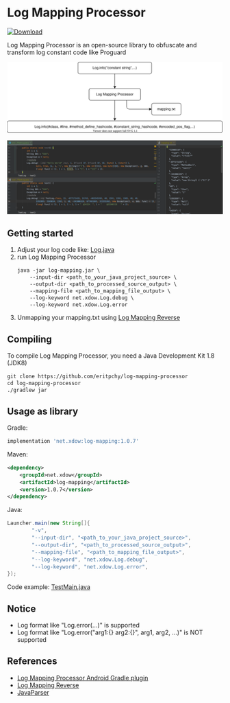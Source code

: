 # Log Mapping Processor
[ ![Download](https://api.bintray.com/packages/xscript/maven/log-mapping/images/download.svg?version=latest) ](https://bintray.com/xscript/maven/log-mapping)

Log Mapping Processor is an open-source library to obfuscate and transform log constant code like Proguard

<p align="center">
    <img src="https://github.com/eritpchy/log-mapping-processor/raw/master/files/diagram.svg">
</p>

![sample](files/sample.png)

## Getting started
1. Adjust your log code like: [Log.java](https://github.com/eritpchy/log-mapping-processor/blob/master/src/test/java/net/xdow/logmapping/test/Log.java)
2. run Log Mapping Processor
    ```shell script
    java -jar log-mapping.jar \
        --input-dir <path_to_your_java_project_source> \
        --output-dir <path_to_processed_source_output> \
        --mapping-file <path_to_mapping_file_output> \
        --log-keyword net.xdow.Log.debug \
        --log-keyword net.xdow.Log.error
    ```
3. Unmapping your mapping.txt using [Log Mapping Reverse](https://github.com/eritpchy/log-mapping-reverse)

## Compiling
To compile Log Mapping Processor, you need a Java Development Kit 1.8 (JDK8)
```shell script
git clone https://github.com/eritpchy/log-mapping-processor
cd log-mapping-processor
./gradlew jar
```

## Usage as library
Gradle:
```gradle
implementation 'net.xdow:log-mapping:1.0.7'
```

Maven:
```xml
<dependency>
    <groupId>net.xdow</groupId>
    <artifactId>log-mapping</artifactId>
    <version>1.0.7</version>
</dependency>
```

Java:
```java
Launcher.main(new String[]{
        "-v",
        "--input-dir", "<path_to_your_java_project_source>",
        "--output-dir", "<path_to_processed_source_output>",
        "--mapping-file", "<path_to_mapping_file_output>",
        "--log-keyword", "net.xdow.Log.debug",
        "--log-keyword", "net.xdow.Log.error",
});
```
Code example: [TestMain.java](https://github.com/eritpchy/log-mapping-processor/blob/master/src/test/java/net/xdow/logmapping/test/TestMain.java)

## Notice
- Log format like "Log.error(...)" is supported
- Log format like "Log.error("arg1:{} arg2:{}", arg1, arg2, ...)" is NOT supported


## References
- [Log Mapping Processor Android Gradle plugin](https://github.com/eritpchy/log-mapping-processor-android-gradle-plugin)
- [Log Mapping Reverse](https://github.com/eritpchy/log-mapping-reverse)
- [JavaParser](https://github.com/javaparser/javaparser)